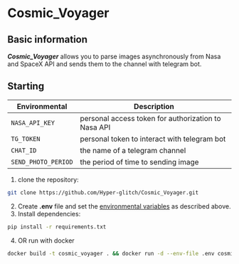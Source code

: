 # Cosmic_Voyager

## Basic information

***Cosmic_Voyager*** allows you to parse images asynchronously from Nasa and SpaceX API and sends them to the channel with telegram bot.

## Starting

| Environmental         | Description                                           |
|-----------------------|-------------------------------------------------------|
| `NASA_API_KEY`        | personal access token for authorization to Nasa API   |
| `TG_TOKEN`            | personal token to interact with telegram bot          |
| `CHAT_ID`             | the name of a telegram channel                        |
| `SEND_PHOTO_PERIOD`   | the period of time to sending image                   |

1. clone the repository:
```bash
git clone https://github.com/Hyper-glitch/Cosmic_Voyager.git
```
2. Create **.env** file and set the <ins>environmental variables</ins> as described above.
3. Install dependencies:
```bash
pip install -r requirements.txt
```
4. OR run with docker
```bash
docker build -t cosmic_voyager . && docker run -d --env-file .env cosmic_voyager
```
